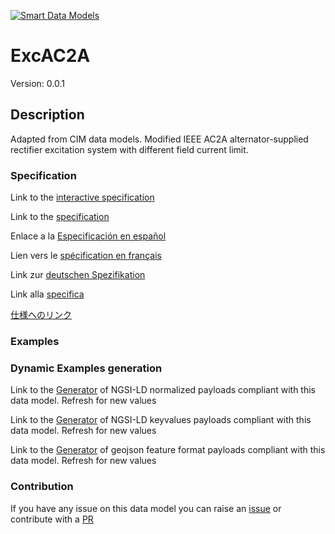 [![Smart Data Models](https://smartdatamodels.org/wp-content/uploads/2022/01/SmartDataModels_logo.png "Logo")](https://smartdatamodels.org)
# ExcAC2A
Version: 0.0.1

## Description 

Adapted from CIM data models. Modified IEEE AC2A alternator-supplied rectifier excitation system with different field current limit.
### Specification

Link to the [interactive specification](https://swagger.lab.fiware.org/?url=https://smart-data-models.github.io/dataModel.EnergyCIM/ExcAC2A/swagger.yaml)

Link to the [specification](https://github.com/smart-data-models/dataModel.EnergyCIM/blob/master/ExcAC2A/doc/spec.md)

Enlace a la [Especificación en español](https://github.com/smart-data-models/dataModel.EnergyCIM/blob/master/ExcAC2A/doc/spec_ES.md)

Lien vers le [spécification en français](https://github.com/smart-data-models/dataModel.EnergyCIM/blob/master/ExcAC2A/doc/spec_FR.md)

Link zur [deutschen Spezifikation](https://github.com/smart-data-models/dataModel.EnergyCIM/blob/master/ExcAC2A/doc/spec_DE.md)

Link alla [specifica](https://github.com/smart-data-models/dataModel.EnergyCIM/blob/master/ExcAC2A/doc/spec_IT.md)

[仕様へのリンク](https://github.com/smart-data-models/dataModel.EnergyCIM/blob/master/ExcAC2A/doc/spec_JA.md)
### Examples
### Dynamic Examples generation

Link to the [Generator](https://smartdatamodels.org/extra/ngsi-ld_generator.php?schemaUrl=https://raw.githubusercontent.com/smart-data-models/dataModel.EnergyCIM/master/ExcAC2A/schema.json&email=info@smartdatamodels.org) of NGSI-LD normalized payloads compliant with this data model. Refresh for new values

Link to the [Generator](https://smartdatamodels.org/extra/ngsi-ld_generator_keyvalues.php?schemaUrl=https://raw.githubusercontent.com/smart-data-models/dataModel.EnergyCIM/master/ExcAC2A/schema.json&email=info@smartdatamodels.org) of NGSI-LD keyvalues payloads compliant with this data model. Refresh for new values

Link to the [Generator](https://smartdatamodels.org/extra/geojson_features_generator.php?schemaUrl=https://raw.githubusercontent.com/smart-data-models/dataModel.EnergyCIM/master/ExcAC2A/schema.json&email=info@smartdatamodels.org) of geojson feature format payloads compliant with this data model. Refresh for new values
### Contribution

 If you have any issue on this data model you can raise an [issue](https://github.com/smart-data-models/dataModel.EnergyCIM/issues)  or contribute with a [PR](https://github.com/smart-data-models/dataModel.EnergyCIM/pulls)